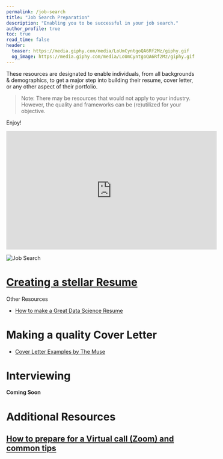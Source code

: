 ```yaml
---
permalink: /job-search
title: "Job Search Preparation"
description: "Enabling you to be successful in your job search."
author_profile: true
toc: true
read_time: false
header:
  teaser: https://media.giphy.com/media/LoUmCyntgoQA6Rf2Mz/giphy.gif
  og_image: https://media.giphy.com/media/LoUmCyntgoQA6Rf2Mz/giphy.gif
---
```


These resources are designated to enable individuals, from all backgrounds & demographics, to get a major step into building their resume, cover letter, or 
any other aspect of their portfolio.
> Note: There may be resources that would not apply to your industry. However, the quality and frameworks can be (re)utilized for your objective.

Enjoy!

<iframe width="560" height="315" src="https://www.youtube.com/embed/Chfq5aqWTpI" frameborder="0" allow="accelerometer; autoplay; clipboard-write; encrypted-media; gyroscope; picture-in-picture" allowfullscreen></iframe>

![Job Search](https://media.giphy.com/media/LoUmCyntgoQA6Rf2Mz/giphy.gif)

# [Creating a stellar Resume](/job-search/resume)

Other Resources

* [How to make a Great Data Science Resume](https://www.dataquest.io/blog/how-data-science-resume-cv/)

# Making a quality Cover Letter
* [Cover Letter Examples by The Muse](https://www.themuse.com/advice/cover-letter-examples-every-type-job-seeker)

# Interviewing

**Coming Soon**

# Additional Resources

## [How to prepare for a Virtual call (Zoom) and common tips](/job-search/virtual-etiquette)